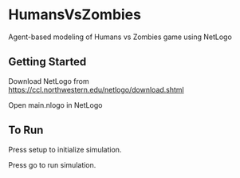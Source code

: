 # HumansVsZombies
Agent-based modeling of Humans vs Zombies game using NetLogo

## Getting Started
Download NetLogo from https://ccl.northwestern.edu/netlogo/download.shtml

Open main.nlogo in NetLogo

## To Run
Press setup to initialize simulation.

Press go to run simulation.
